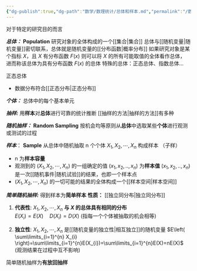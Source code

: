 ```yaml
---
{"dg-publish":true,"dg-path":"数学/数理统计/总体和样本.md","permalink":"/数学/数理统计/总体和样本/","dgPassFrontmatter":true,"noteIcon":"","created":"2024-05-21T15:20:28.234+08:00","updated":"2024-08-29T00:34:51.897+08:00"}
---
```


对于特定的研究目的而言

***总体：***    **Population**
研究对象的全体构成的一个[[集合\|集合]]
总体与[[随机变量\|随机变量]]密切联系，总体就是随机变量的[[分布函数\|概率分布]]
	如果研究对象是某个指标 $X$，且 $X$ 有分布函数 $F(x)$
	则可以将 $X$ 的所有可能取值的全体看作总体，
	进而称该总体为具有分布函数 $F(x)$ 的总体
特殊的总体：正态总体、指数总体...

正态总体
- 数据分布符合[[正态分布\|正态分布]]

***个体：***
总体中的每个基本单元

***抽样:***
用**样本**对**总体**进行可靠的统计推断
[[抽样的方法\|抽样的方法]]有多种

***随机抽样：***   **Random Sampling**
按机会均等原则从**总体**中选取某些**个体**进行观测或测试的过程

***样本***： **Sample**
从总体中随机抽取 n 个个体 $X_{1},X_{2},\cdots,X_{n}$ 构成样本 （子样）
- n 为**样本容量** 
- 观测到的 $(X_{1},X_{2},\cdots,X_{n})$ 的一组确定的值 $(x_{1},x_{2},..,x_{n})$ 为**样本值**
	$(x_{1},x_{2},..,x_{n})$ 是一次[[随机事件\|随机试验]]的结果，也即一个样本点
-  $(X_{1},X_{2},\cdots,X_{n})$ 的一切可能的结果的全体构成一个[[样本空间\|样本空间]]

***简单随机抽样:***
得到样本为**简单样本**
**性质：**  [[独立同分布\|独立同分布]]
1. **代表性**:
	$X_{1},X_{2},\cdots,X_{n}$ **与 $X$ 的总体具有相同的分布**   
	$E(X_{i})=E(X)\quad D(X_{i})=D(X)$
	(指每一个个体被抽取的机会相等)

2. **独立性**:
	$X_{1},X_{2},\cdots,X_{n}$ 是[[随机变量的独立性\|相互独立]]的随机变量
	$E\left( \sum\limits_{i=1}^{n}  X_{i} \right)=\sum\limits_{i=1}^{n}E(X_{i})=\sum\limits_{i=1}^{n}E(X)=nE(X)$
	(观测结果在过程中互不影响)

简单随机抽样为**有放回抽样**

